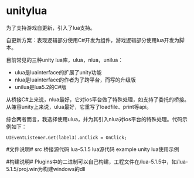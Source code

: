 # unitylua #

为了支持游戏自更新，引入了lua支持。

自更新方案：表现逻辑部分使用C#开发为组件，游戏逻辑部分使用lua开发为脚本。

目前常见的三种unity lua库，ulua，nlua，unilua：

- ulua是luainterface的扩展了unity功能
- nlua是luainterface的作者为了跨平台，而写的升级版
- unilua是lua5.2的C#版

从桥接C#上来说，nlua最好，它对ios平台做了特殊处理，如支持了委托的桥接。
从兼容unity上来说，ulua最好，它重写了loadfile、print等api。

综合两者而言，我选择使用ulua，并为其引入nlua对ios平台的特殊处理。代码示例如下：

    UIEventListener.Get(label3).onClick = OnClick;


#文件说明#
    src
        桥接源代码
    lua-5.1.5
        lua源代码
    example
        unity lua使用示例

#构建说明#
Plugins中的二进制可以自己构建，工程文件在/lua-5.1.5中，如/lua-5.1.5/proj.win为构建windows的dll